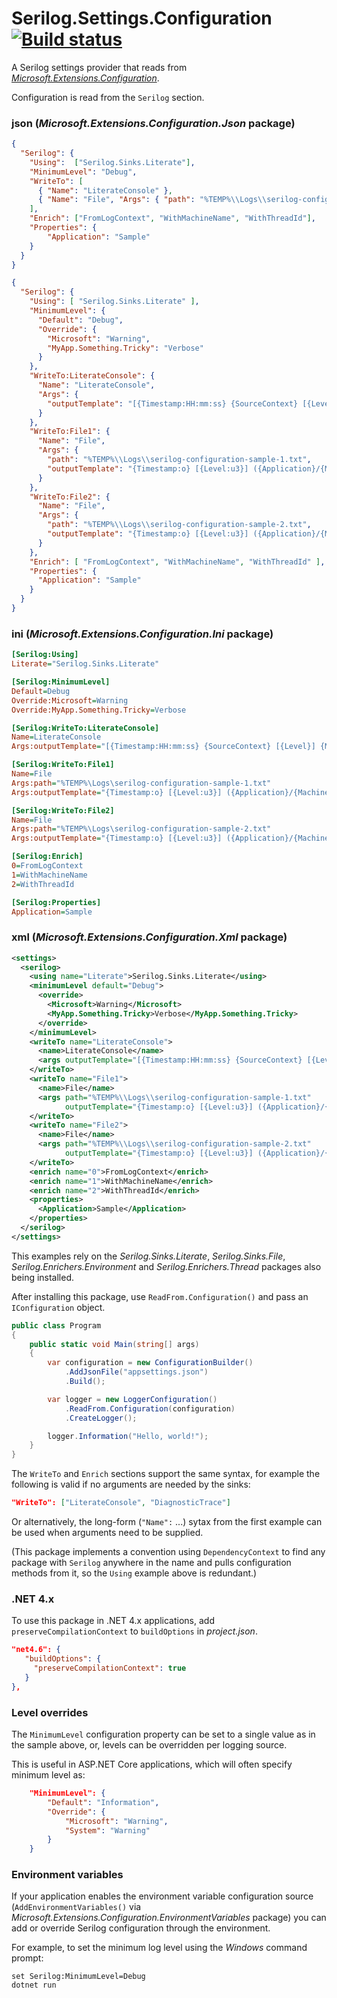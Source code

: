 # Serilog.Settings.Configuration [![Build status](https://ci.appveyor.com/api/projects/status/r2bgfimd9ocr61px/branch/master?svg=true)](https://ci.appveyor.com/project/serilog/serilog-settings-configuration/branch/master)

A Serilog settings provider that reads from [_Microsoft.Extensions.Configuration_](https://github.com/aspnet/Configuration).

Configuration is read from the `Serilog` section.

### json (_Microsoft.Extensions.Configuration.Json_ package)
```json
{
  "Serilog": {
    "Using":  ["Serilog.Sinks.Literate"],
    "MinimumLevel": "Debug",
    "WriteTo": [
      { "Name": "LiterateConsole" },
      { "Name": "File", "Args": { "path": "%TEMP%\\Logs\\serilog-configuration-sample.txt" } }
    ],
    "Enrich": ["FromLogContext", "WithMachineName", "WithThreadId"],
    "Properties": {
		"Application": "Sample"
    }
  }
}
```
```json
{
  "Serilog": {
    "Using": [ "Serilog.Sinks.Literate" ],
    "MinimumLevel": {
      "Default": "Debug",
      "Override": {
        "Microsoft": "Warning",
        "MyApp.Something.Tricky": "Verbose"
      }
    },
    "WriteTo:LiterateConsole": {
      "Name": "LiterateConsole",
      "Args": {
        "outputTemplate": "[{Timestamp:HH:mm:ss} {SourceContext} [{Level}] {Message}{NewLine}{Exception}"
      }
    },
    "WriteTo:File1": {
      "Name": "File",
      "Args": {
        "path": "%TEMP%\\Logs\\serilog-configuration-sample-1.txt",
        "outputTemplate": "{Timestamp:o} [{Level:u3}] ({Application}/{MachineName}/{ThreadId}) {Message}{NewLine}{Exception}"
      }
    },
    "WriteTo:File2": {
      "Name": "File",
      "Args": {
        "path": "%TEMP%\\Logs\\serilog-configuration-sample-2.txt",
        "outputTemplate": "{Timestamp:o} [{Level:u3}] ({Application}/{MachineName}/{ThreadId}) {Message}{NewLine}{Exception}"
      }
    },
    "Enrich": [ "FromLogContext", "WithMachineName", "WithThreadId" ],
    "Properties": {
      "Application": "Sample"
    }
  }
}
```

### ini (_Microsoft.Extensions.Configuration.Ini_ package)
```ini
[Serilog:Using]
Literate="Serilog.Sinks.Literate"

[Serilog:MinimumLevel]
Default=Debug
Override:Microsoft=Warning
Override:MyApp.Something.Tricky=Verbose

[Serilog:WriteTo:LiterateConsole]
Name=LiterateConsole
Args:outputTemplate="[{Timestamp:HH:mm:ss} {SourceContext} [{Level}] {Message}{NewLine}{Exception}"

[Serilog:WriteTo:File1]
Name=File
Args:path="%TEMP%\Logs\serilog-configuration-sample-1.txt"
Args:outputTemplate="{Timestamp:o} [{Level:u3}] ({Application}/{MachineName}/{ThreadId}) {Message}{NewLine}{Exception}"

[Serilog:WriteTo:File2]
Name=File
Args:path="%TEMP%\Logs\serilog-configuration-sample-2.txt"
Args:outputTemplate="{Timestamp:o} [{Level:u3}] ({Application}/{MachineName}/{ThreadId}) {Message}{NewLine}{Exception}"

[Serilog:Enrich]
0=FromLogContext
1=WithMachineName
2=WithThreadId

[Serilog:Properties]
Application=Sample
```

### xml (_Microsoft.Extensions.Configuration.Xml_ package)
```xml
<settings>
  <serilog>
    <using name="Literate">Serilog.Sinks.Literate</using>
    <minimumLevel default="Debug">
      <override>
        <Microsoft>Warning</Microsoft>
        <MyApp.Something.Tricky>Verbose</MyApp.Something.Tricky>
      </override>
    </minimumLevel>
    <writeTo name="LiterateConsole">
      <name>LiterateConsole</name>
      <args outputTemplate="[{Timestamp:HH:mm:ss} {SourceContext} [{Level}] {Message}{NewLine}{Exception}" />
    </writeTo>
    <writeTo name="File1">
      <name>File</name>
      <args path="%TEMP%\\Logs\\serilog-configuration-sample-1.txt"
            outputTemplate="{Timestamp:o} [{Level:u3}] ({Application}/{MachineName}/{ThreadId}) {Message}{NewLine}{Exception}" />
    </writeTo>
    <writeTo name="File2">
      <name>File</name>
      <args path="%TEMP%\\Logs\\serilog-configuration-sample-2.txt"
            outputTemplate="{Timestamp:o} [{Level:u3}] ({Application}/{MachineName}/{ThreadId}) {Message}{NewLine}{Exception}" />
    </writeTo>
    <enrich name="0">FromLogContext</enrich>
    <enrich name="1">WithMachineName</enrich>
    <enrich name="2">WithThreadId</enrich>
    <properties>
      <Application>Sample</Application>
    </properties>
  </serilog>
</settings>
```

This examples rely on the _Serilog.Sinks.Literate_, _Serilog.Sinks.File_, _Serilog.Enrichers.Environment_ and _Serilog.Enrichers.Thread_ packages also being installed.

After installing this package, use `ReadFrom.Configuration()` and pass an `IConfiguration` object.

```csharp
public class Program
{
    public static void Main(string[] args)
    {
        var configuration = new ConfigurationBuilder()
            .AddJsonFile("appsettings.json")
            .Build();

        var logger = new LoggerConfiguration()
            .ReadFrom.Configuration(configuration)
            .CreateLogger();

        logger.Information("Hello, world!");
    }
}
```

The `WriteTo` and `Enrich` sections support the same syntax, for example the following is valid if no arguments are needed by the sinks:

```json
"WriteTo": ["LiterateConsole", "DiagnosticTrace"]
```

Or alternatively, the long-form (`"Name":` ...) sytax from the first example can be used when arguments need to be supplied.

(This package implements a convention using `DependencyContext` to find any package with `Serilog` anywhere in the name and pulls configuration methods from it, so the `Using` example above is redundant.)

### .NET 4.x

To use this package in .NET 4.x applications, add `preserveCompilationContext` to `buildOptions` in _project.json_.

```json
"net4.6": {
   "buildOptions": {
     "preserveCompilationContext": true
   }
},
```

### Level overrides

The `MinimumLevel` configuration property can be set to a single value as in the sample above, or, levels can be overridden per logging source.

This is useful in ASP.NET Core applications, which will often specify minimum level as:

```json
    "MinimumLevel": {
        "Default": "Information",
        "Override": {
            "Microsoft": "Warning",
            "System": "Warning"
        }
    }
```

### Environment variables

If your application enables the environment variable configuration source (`AddEnvironmentVariables()` via _Microsoft.Extensions.Configuration.EnvironmentVariables_ package) you can add or override Serilog configuration through the environment.

For example, to set the minimum log level using the _Windows_ command prompt:

```
set Serilog:MinimumLevel=Debug
dotnet run
```
